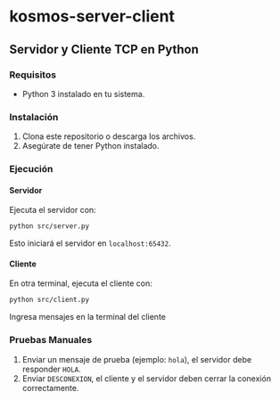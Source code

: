 # kosmos-server-client
## Servidor y Cliente TCP en Python

### Requisitos
- Python 3 instalado en tu sistema.

### Instalación
1. Clona este repositorio o descarga los archivos.
2. Asegúrate de tener Python instalado.

### Ejecución
#### Servidor
Ejecuta el servidor con:
```sh
python src/server.py
```
Esto iniciará el servidor en `localhost:65432`.

#### Cliente
En otra terminal, ejecuta el cliente con:
```sh
python src/client.py
```
Ingresa mensajes en la terminal del cliente

### Pruebas Manuales
1. Enviar un mensaje de prueba (ejemplo: `hola`), el servidor debe responder `HOLA`.
2. Enviar `DESCONEXION`, el cliente y el servidor deben cerrar la conexión correctamente.